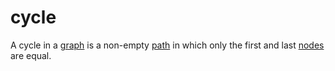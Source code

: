 # cycle

A cycle in a [graph](mathematics/graph) is a non-empty [path](mathematics/path) in which only the first and last [nodes](mathematics/node) are equal.
